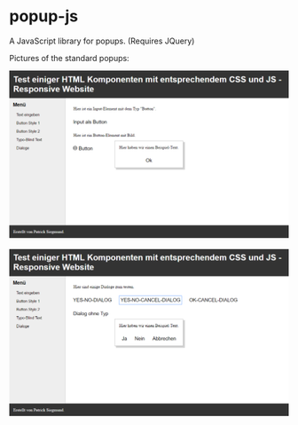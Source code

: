# popup-js
A JavaScript library for popups. (Requires JQuery)

Pictures of the standard popups:

<p>
  <a href="https://github.com/FeryrArdacon/popup-js/blob/master/pictures%20for%20readme/1.png?raw=true" target="_blank">
    <img src="https://github.com/FeryrArdacon/popup-js/blob/master/pictures%20for%20readme/1.png?raw=true" alt="picture-1" width="800"> 
    </img>
  </a>
  <br>
  <br>
  <a href="https://github.com/FeryrArdacon/popup-js/blob/master/pictures%20for%20readme/2.png?raw=true" target="_blank">
    <img src="https://github.com/FeryrArdacon/popup-js/blob/master/pictures%20for%20readme/2.png?raw=true" alt="picture-1" width="800"> 
    </img>
  </a>
</p>
